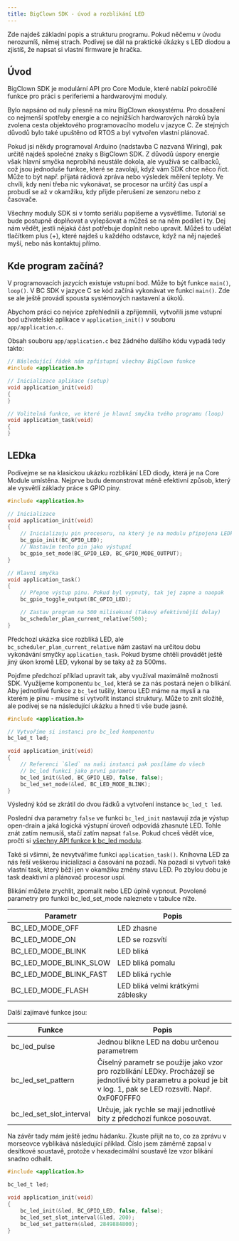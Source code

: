 ```yaml
---
title: BigClown SDK - úvod a rozblikání LED
---
```


Zde najdeš základní popis a strukturu programu. Pokud něčemu v úvodu nerozumíš, němej strach. Podívej se dál na praktické úkázky s LED diodou a zjistíš, že napsat si vlastní firmware je hračka.

## Úvod

BigClown SDK je modulární API pro Core Module, které nabízí pokročilé funkce pro práci s periferiemi a hardwarovými moduly.

Bylo napsáno od nuly přesně na míru BigClown ekosystému.
Pro dosažení co nejmenší spotřeby energie a co nejnižších hardwarových nároků byla zvolena cesta objektového programovacího modelu v jazyce C.
Ze stejných důvodů bylo také upuštěno od RTOS a byl vytvořen vlastní plánovač.

Pokud jsi někdy programoval Arduino (nadstavba C nazvaná Wiring), pak určitě najdeš společné znaky s BigClown SDK.
Z důvodů úspory energie však hlavní smyčka neprobíhá neustále dokola, ale využívá se callbacků, což jsou jednoduše funkce, které se zavolají, když vám SDK chce něco říct.
Může to být např. přijatá rádiová zpráva nebo výsledek měření teploty.
Ve chvíli, kdy není třeba nic vykonávat, se procesor na určitý čas uspí a probudí se až v okamžiku, kdy přijde přerušení ze senzoru nebo z časovače.

Všechny moduly SDK si v tomto seriálu popíšeme a vysvětlíme. Tutoriál se bude postupně doplňovat a vylepšovat a můžeš se na něm podílet i ty. Dej nám vědět, jestli nějaká část potřebuje doplnit nebo upravit. Můžeš to udělat tlačítkem plus (+), které najdeš u každého odstavce, když na něj najedeš myší, nebo nás kontaktuj přímo.

## Kde program začíná?
V programovacích jazycích existuje vstupní bod.
Může to být funkce `main()`, `loop()`.
V BC SDK v jazyce C se kód začíná vykonávat ve funkci `main()`.
Zde se ale ještě provádí spousta systémových nastavení a úkolů.

Abychom práci co nejvíce zpřehlednili a zpříjemnili, vytvořili jsme vstupní bod uživatelské aplikace v `application_init()` v souboru `app/application.c`.

Obsah souboru `app/application.c` bez žádného dalšího kódu vypadá tedy takto:

``` C
// Následující řádek nám zpřístupní všechny BigClown funkce
#include <application.h>

// Inicializace aplikace (setup)
void application_init(void)
{
}

// Volitelná funkce, ve které je hlavní smyčka tvého programu (loop)
void application_task(void)
{
}
```

## LEDka ##

Podívejme se na klasickou ukázku rozblikání LED diody, která je na Core Module umístěna.
Nejprve budu demonstrovat méně efektivní způsob, který ale vysvětlí základy práce s GPIO piny.

``` C
#include <application.h>

// Inicializace
void application_init(void)
{
    // Inicializuju pin procesoru, na který je na modulu připojena LEDka
    bc_gpio_init(BC_GPIO_LED);
    // Nastavím tento pin jako výstupní
    bc_gpio_set_mode(BC_GPIO_LED, BC_GPIO_MODE_OUTPUT);
}

// Hlavní smyčka
void application_task()
{
    // Přepne výstup pinu. Pokud byl vypnutý, tak jej zapne a naopak
    bc_gpio_toggle_output(BC_GPIO_LED);

    // Zastav program na 500 milisekund (Takový efektivnější delay)
    bc_scheduler_plan_current_relative(500);
}
```

Předchozí ukázka sice rozbliká LED, ale `bc_scheduler_plan_current_relative` nám zastaví na určitou dobu vykonávání smyčky `application_task`.
Pokud bysme chtěli provádět ještě jiný úkon kromě LED, vykonal by se taky až za 500ms.

Pojďme předchozí příklad upravit tak, aby využíval maximálně možnosti SDK. Využijeme komponentu `bc_led`, která se za nás postará nejen o blikání.
Aby jednotlivé funkce z `bc_led` tušily, kterou LED máme na mysli a na kterém je pinu - musíme si vytvořit instanci struktury. Může to znít složitě, ale podívej se na následující ukázku a hned ti vše bude jasné.

``` C
#include <application.h>

// Vytvoříme si instanci pro bc_led komponentu
bc_led_t led;

void application_init(void)
{
    // Referenci `&led` na naši instanci pak posíláme do všech
    // bc_led funkcí jako první parametr
    bc_led_init(&led, BC_GPIO_LED, false, false);
    bc_led_set_mode(&led, BC_LED_MODE_BLINK);
}
```

Výsledný kód se zkrátil do dvou řádků a vytvoření instance `bc_led_t led`.

Poslední dva parametry `false` ve funkci `bc_led_init` nastavují zda je výstup open-drain a jaká logická výstupní úroveň odpovídá zhasnuté LED. Tohle znát zatím nemusíš, stačí zatím napsat `false`. Pokud chceš vědět více, pročti si [všechny API funkce k bc_led modulu](http://sdk.bigclown.com/group__bc__led.html).

Také si všimni, že nevytváříme funkci `application_task()`.
Knihovna LED za nás řeší veškerou inicializaci a časování na pozadí.
Na pozadí si vytvoří také vlastní task, který běží jen v okamžiku změny stavu LED.
Po zbylou dobu je task deaktivní a plánovač procesor uspí.

Blikání můžete zrychlit, zpomalit nebo LED úplně vypnout.
Povolené parametry pro funkci bc_led_set_mode naleznete v tabulce níže.

| Parametr | Popis |
| -----------|-------|
| BC_LED_MODE_OFF | LED zhasne |
| BC_LED_MODE_ON | LED se rozsvítí |
| BC_LED_MODE_BLINK | LED bliká |
| BC_LED_MODE_BLINK_SLOW | LED bliká pomalu |
| BC_LED_MODE_BLINK_FAST | LED bliká rychle |
| BC_LED_MODE_FLASH | LED bliká velmi krátkými záblesky |

Další zajímavé funkce jsou:

| Funkce | Popis |
|  ---   |  ---  |
| bc_led_pulse | Jednou blikne LED na dobu určenou parametrem |
| bc_led_set_pattern | Číselný parametr se použije jako vzor pro rozblikání LEDky. Procházejí se jednotlivé bity parametru a pokud je bit v log. 1, pak se LED rozsvítí. Např. 0xF0F0FFF0 |
| bc_led_set_slot_interval | Určuje, jak rychle se mají jednotlivé bity z předchozí funkce posouvat. |

Na závěr tady mám ještě jednu hádanku. Zkuste přijít na to, co za zprávu v morseovce vyblikává následující příklad. Číslo jsem záměrně zapsal v desítkové soustavě, protože v hexadecimální soustavě lze vzor blikání snadno odhalit.

``` C
#include <application.h>

bc_led_t led;

void application_init(void)
{
    bc_led_init(&led, BC_GPIO_LED, false, false);
    bc_led_set_slot_interval(&led, 200);
    bc_led_set_pattern(&led, 2849884800);
}
```

